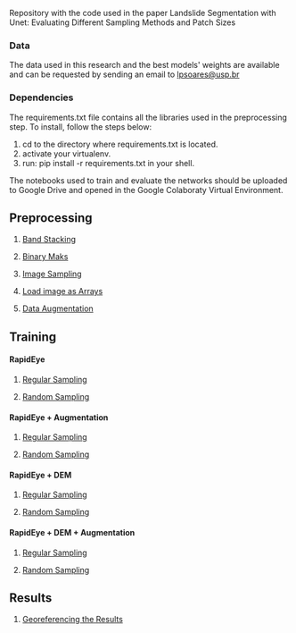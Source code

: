  Repository with the code used in the paper Landslide Segmentation with Unet: Evaluating Different Sampling Methods and Patch Sizes


### Data

The data used in this research and the best models' weights are available and can be requested by sending an email to lpsoares@usp.br


### Dependencies

The requirements.txt file contains all the libraries used in the preprocessing step. To install, follow the steps below:

1. cd to the directory where requirements.txt is located.
2. activate your virtualenv.
3. run: pip install -r requirements.txt in your shell.

The notebooks used to train and evaluate the networks should be uploaded to Google Drive and opened in the Google Colaboraty Virtual Environment. 


## Preprocessing

1. [Band Stacking](https://github.com/lpsmlgeobr/Landslide_segmentation_with_unet/blob/master/notebooks/0_%20BandStacking.ipynb)

2. [Binary Maks](https://github.com/lpsmlgeobr/Landslide_segmentation_with_unet/blob/master/notebooks/1_generate_binary_mask.ipynb)

3. [Image Sampling](https://github.com/lpsmlgeobr/Landslide_segmentation_with_unet/blob/master/notebooks/2_Sampling_images.ipynb)

4. [Load image as Arrays](https://github.com/lpsmlgeobr/Landslide_segmentation_with_unet/blob/master/notebooks/4_load_images_as_arrays.ipynb)

5. [Data Augmentation](https://github.com/lpsmlgeobr/Landslide_segmentation_with_unet/blob/master/notebooks/5_data_augmentation.ipynb)

## Training

#### RapidEye

1. [Regular Sampling](https://github.com/lpsmlgeobr/Landslide_segmentation_with_unet/blob/master/notebooks/Training_regular_RapidEye.ipynb)

2. [Random Sampling](https://github.com/lpsmlgeobr/Landslide_segmentation_with_unet/blob/master/notebooks/Training_random_RapidEye.ipynb)


#### RapidEye + Augmentation

1. [Regular Sampling](https://github.com/lpsmlgeobr/Landslide_segmentation_with_unet/blob/master/notebooks/Training_regular_RapidEye%2BAugmentation.ipynb)

2. [Random Sampling](https://github.com/lpsmlgeobr/Landslide_segmentation_with_unet/blob/master/notebooks/Training_random_RapidEye%2BAugmentation.ipynb)


#### RapidEye + DEM

1. [Regular Sampling](https://github.com/lpsmlgeobr/Landslide_segmentation_with_unet/blob/master/notebooks/Training_regular_RapidEye%2BDEM.ipynb)

2. [Random Sampling](https://github.com/lpsmlgeobr/Landslide_segmentation_with_unet/blob/master/notebooks/Training_random_RapidEye%2BDEM.ipynb)

#### RapidEye + DEM + Augmentation

1. [Regular Sampling](https://github.com/lpsmlgeobr/Landslide_segmentation_with_unet/blob/master/notebooks/Training_regular_RapidEye%2BDEM%2BAugmentation.ipynb)

2. [Random Sampling](https://github.com/lpsmlgeobr/Landslide_segmentation_with_unet/blob/master/notebooks/Training_random_RapidEye%2BDEM%2BAugmentation.ipynb)


## Results

1. [Georeferencing the Results](https://github.com/lpsmlgeobr/Landslide_segmentation_with_unet/blob/master/notebooks/Georeferencing_the_results.ipynb)
 




